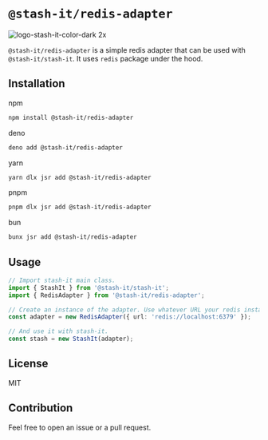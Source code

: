 # `@stash-it/redis-adapter`

![logo-stash-it-color-dark 2x](https://user-images.githubusercontent.com/1819138/30385483-99fd209c-98a7-11e7-85e2-595791d8d894.png)

`@stash-it/redis-adapter` is a simple redis adapter that can be used with `@stash-it/stash-it`.
It uses `redis` package under the hood.

## Installation

npm
```bash
npm install @stash-it/redis-adapter
```

deno
```bash
deno add @stash-it/redis-adapter
```

yarn
```bash
yarn dlx jsr add @stash-it/redis-adapter
```

pnpm
```bash
pnpm dlx jsr add @stash-it/redis-adapter
```

bun
```bash
bunx jsr add @stash-it/redis-adapter
```

## Usage

```ts
// Import stash-it main class.
import { StashIt } from '@stash-it/stash-it';
import { RedisAdapter } from '@stash-it/redis-adapter';

// Create an instance of the adapter. Use whatever URL your redis instance runs on.
const adapter = new RedisAdapter({ url: 'redis://localhost:6379' });

// And use it with stash-it.
const stash = new StashIt(adapter);
```

## License

MIT

## Contribution

Feel free to open an issue or a pull request.
